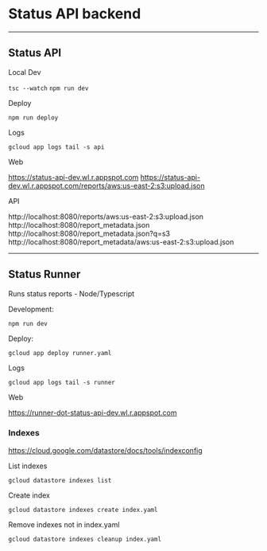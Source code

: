 # Status API backend
---
## Status API

Local Dev

`tsc --watch`
`npm run dev`


Deploy

`npm run deploy`


Logs

`gcloud app logs tail -s api`

Web

https://status-api-dev.wl.r.appspot.com
https://status-api-dev.wl.r.appspot.com/reports/aws:us-east-2:s3:upload.json


API

http://localhost:8080/reports/aws:us-east-2:s3:upload.json
http://localhost:8080/report_metadata.json
http://localhost:8080/report_metadata.json?q=s3
http://localhost:8080/report_metadata/aws:us-east-2:s3:upload.json

---
## Status Runner
Runs status reports - Node/Typescript

Development:

`npm run dev`

Deploy:

`gcloud app deploy runner.yaml`

Logs

`gcloud app logs tail -s runner`


Web

https://runner-dot-status-api-dev.wl.r.appspot.com


### Indexes

https://cloud.google.com/datastore/docs/tools/indexconfig

List indexes

`gcloud datastore indexes list`

Create index

`gcloud datastore indexes create index.yaml`

Remove indexes not in index.yaml

`gcloud datastore indexes cleanup index.yaml`